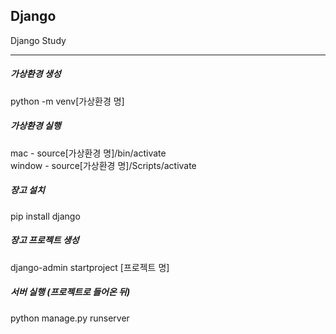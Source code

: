 ## Django

Django Study

---

##### 가상환경 생성
python -m venv[가상환경 명]

##### 가상환경 실행
mac - source[가상환경 명]/bin/activate <br>
window - source[가상환경 명]/Scripts/activate

##### 장고 설치
pip install django

##### 장고 프로젝트 생성
django-admin startproject [프로젝트 명]

##### 서버 실행 (프로젝트로 들어온 뒤)
python manage.py runserver